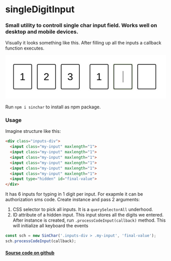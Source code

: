 # singleDigitInput
### Small utility to controll single char input field. Works well on desktop and mobile devices.
Visually it looks something like this. After filling up all the inputs a callback function executes.

![example](./ghp.jpeg)

Run ```npm i sinchar``` to install as npm package.

### Usage
Imagine structure like this:
```html
<div class="inputs-div">
  <input class="my-input" maxlength="1">
  <input class="my-input" maxlength="1">
  <input class="my-input" maxlength="1">
  <input class="my-input" maxlength="1">
  <input class="my-input" maxlength="1">
  <input class="my-input" maxlength="1">
  <input type="hidden" id="final-value">
</div>
```
It has 6 inputs for typing in 1 digit per input. For exapmle it can be authorization sms code.
Create instance and pass 2 arguments:
1. CSS selector to pick all inputs. It is a ```querySelectorAll``` underhood.
2. ID attribute of a hidden input. This input stores all the digits we entered.
After instance is created, run ```.processCodeInput(callback)``` method. This will initialize all keyboard the events
```javascript
const sch = new SinChar('.inputs-div > .my-input', 'final-value');
sch.processCodeInput(callback);
```

#### [Sourse code on github](https://github.com/karl93rus/singleDigitInput)